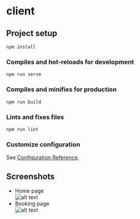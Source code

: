 # client

## Project setup
```
npm install
```

### Compiles and hot-reloads for development
```
npm run serve
```

### Compiles and minifies for production
```
npm run build
```

### Lints and fixes files
```
npm run lint
```

### Customize configuration
See [Configuration Reference](https://cli.vuejs.org/config/).

## Screenshots
* Home page  
![alt text](https://github.com/iliassh1/Bus-booking-system/client/public/img/Screenshot1.png)  
* Booking page  
![alt text](https://github.com/iliassh1/Bus-booking-system/client/public/img/Screenshot2.png)  

